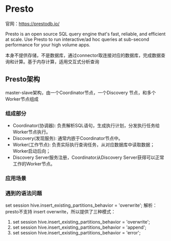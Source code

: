 # Presto

官网：https://prestodb.io/

Presto is an open source SQL query engine that's fast, reliable, and efficient at scale. Use Presto to run
interactive/ad hoc queries at sub-second performance for your high volume apps.

本身不提供存储，不是数据库，通过connector取连接对应的数据库，完成数据查询和计算。基于内存计算，适用交互式分析查询

## Presto架构

master-slave架构，由一个Coordinator节点，一个Discovery 节点，和多个Worker节点组成

### 组成部分

- Coordinator(协调器): 负责解析SQL语句，生成执行计划，分发执行任务给Worker节点执行。
- Discovery(发现服务): 通常内嵌于Coordinator节点中。
- Worker(工作节点): 负责实际执行查询任务，从对应数据库中读取数据；Worker启动后向；
- Discovery Server服务注册，Coordinator从Discovery Server获得可以正常工作的Worker节点。

### 应用场景

### 遇到的语法问题

set session hive.insert_existing_partitions_behavior = 'overwrite'; 解析：presto不支持 insert overwrite，所以提供了三种模式： 



1. set session hive.insert_existing_partitions_behavior = 'overwrite';
2. set session hive.insert_existing_partitions_behavior = 'append';
3. set session hive.insert_existing_partitions_behavior = 'error';